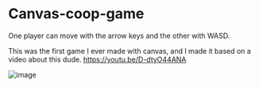# Canvas-coop-game

One player can move with the arrow keys and the other with WASD.

This was the first game I ever made with canvas, and I made it based on a video about this dude. 
https://youtu.be/D-dtyO44ANA

![image](https://user-images.githubusercontent.com/43612452/182962751-a07de27e-dba9-450c-a99f-53f760437710.png)
